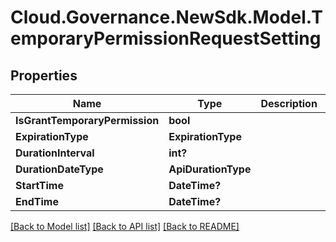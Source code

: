 # Cloud.Governance.NewSdk.Model.TemporaryPermissionRequestSetting
## Properties

Name | Type | Description | Notes
------------ | ------------- | ------------- | -------------
**IsGrantTemporaryPermission** | **bool** |  | [optional] 
**ExpirationType** | **ExpirationType** |  | [optional] 
**DurationInterval** | **int?** |  | [optional] 
**DurationDateType** | **ApiDurationType** |  | [optional] 
**StartTime** | **DateTime?** |  | [optional] 
**EndTime** | **DateTime?** |  | [optional] 

[[Back to Model list]](../README.md#documentation-for-models) [[Back to API list]](../README.md#documentation-for-api-endpoints) [[Back to README]](../README.md)

